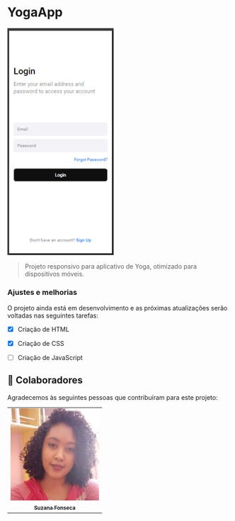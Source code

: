 # YogaApp

<img src="./assets/layout-signin.png" width="240px" alt="layout-signin">

> Projeto responsivo para aplicativo de Yoga, otimizado para dispositivos móveis.

### Ajustes e melhorias

O projeto ainda está em desenvolvimento e as próximas atualizações serão voltadas nas seguintes tarefas:

- [x] Criação de HTML
- [x] Criação de CSS
- [ ] Criação de JavaScript


## 🤝 Colaboradores

Agradecemos às seguintes pessoas que contribuíram para este projeto:

<table>
  <tr>
    <td align="center">
      <a href="https://www.linkedin.com/in/suzana-fonseca/">
        <img src="./assets/fotoSuzana.jpeg" width="200px;" alt="Foto da Suzana Fonseca"/><br>
        <sub>
          <b>Suzana Fonseca</b>
        </sub>
      </a>
    </td>
  </tr>
</table>

